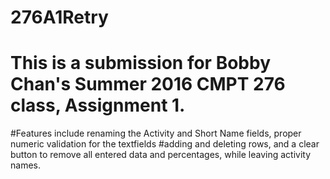 # 276A1Retry
# This is a submission for Bobby Chan's Summer 2016 CMPT 276 class, Assignment 1.
#Features include renaming the Activity and Short Name fields, proper numeric validation for the textfields
#adding and deleting rows, and a clear button to remove all entered data and percentages, while leaving activity names.
